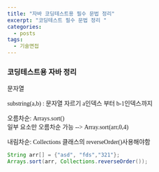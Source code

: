 ```yaml
---
title: "자바 코딩테스트용 필수 문법 정리"
excerpt: "코딩테스트 필수 문법 정리 "
categories:
  - posts
tags:
  - 기술면접
---
```


<style>
@font-face { font-family: 'IBMPlexSansKR-Regular';
   src: url('https://cdn.jsdelivr.net/gh/projectnoonnu/noonfonts_20-07@1.0/IBMPlexSansKR-Regular.woff') format('woff'); font-weight: normal; font-style: normal; }
body, a, h3, h4,h1{
font-family: 'IBMPlexSansKR-Regular';
}
td{
	border: 1px solid;
}
</style>

<h3>코딩테스트용 자바 정리</h3>

<p>문자열</p>
substring(a,b) : 문자열 자르기 a인덱스 부터 b-1인덱스까지

오름차순: Arrays.sort()<br>
일부 요소만 오름차순 가능 --> Array.sort(arr,0,4)

내림차순: Collections 클래스의 reverseOrder()사용해야함

```java
String arr[] = {"asd", "fds","321"};
Arrays.sort(arr, Collections.reverseOrder());
```
